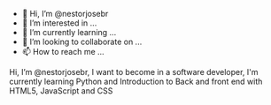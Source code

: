 - 👋 Hi, I’m @nestorjosebr
- 👀 I’m interested in ...
- 🌱 I’m currently learning ...
- 💞️ I’m looking to collaborate on ...
- 📫 How to reach me ...

<!---
nestorjosebr/nestorjosebr is a ✨ special ✨ repository because its `README.md` (this file) appears on your GitHub profile.
You can click the Preview link to take a look at your changes.
---> 
Hi, I’m @nestorjosebr, I want to become in a software developer, I'm currently learning Python and Introduction to Back and front end with HTML5, JavaScript and CSS 
